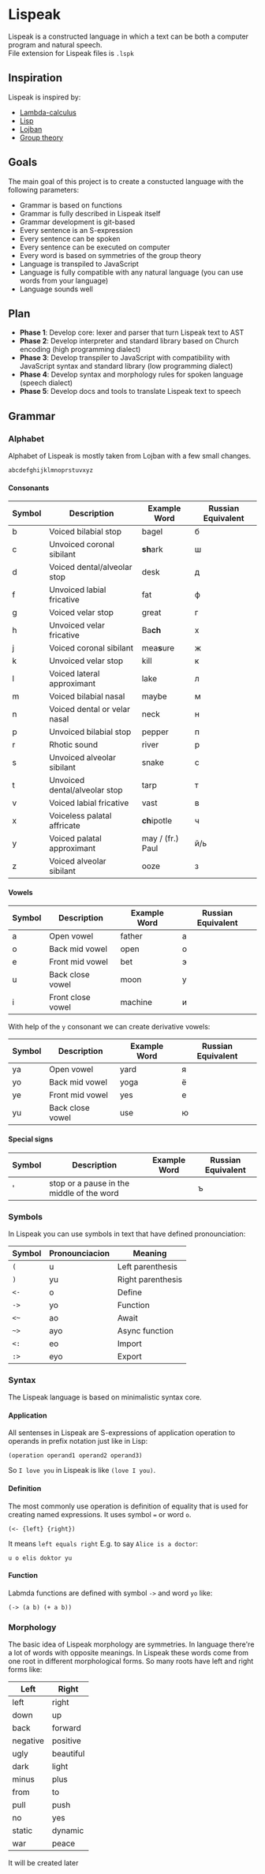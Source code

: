 # Lispeak

Lispeak is a constructed language in which a text can be both a computer program and natural speech. <br/>
File extension for Lispeak files is `.lspk`

## Inspiration

Lispeak is inspired by:

- [Lambda-calculus](https://en.wikipedia.org/wiki/Lambda_calculus)
- [Lisp](https://en.wikipedia.org/wiki/Lisp)
- [Lojban](https://en.wikipedia.org/wiki/Lojban)
- [Group theory](https://en.wikipedia.org/wiki/Group_theory)

## Goals

The main goal of this project is to create a constucted language with the following parameters:

- Grammar is based on functions
- Grammar is fully described in Lispeak itself
- Grammar development is git-based
- Every sentence is an S-expression
- Every sentence can be spoken
- Every sentence can be executed on computer
- Every word is based on symmetries of the group theory
- Language is transpiled to JavaScript 
- Language is fully compatible with any natural language (you can use words from your language)
- Language sounds well

## Plan

- **Phase 1**: Develop core: lexer and parser that turn Lispeak text to AST
- **Phase 2**: Develop interpreter and standard library based on Church encoding (high programming dialect)
- **Phase 3**: Develop transpiler to JavaScript with compatibility with JavaScript syntax and standard library (low programming dialect)
- **Phase 4**: Develop syntax and morphology rules for spoken language (speech dialect)
- **Phase 5**: Develop docs and tools to translate Lispeak text to speech 

## Grammar

### Alphabet

Alphabet of Lispeak is mostly taken from Lojban with a few small changes.

```
abcdefghijklmnoprstuvxyz
```

#### Consonants

| Symbol | Description                   | Example Word     | Russian Equivalent |
| ------ | ----------------------------- | ---------------- | ------------------ |
| b      | Voiced bilabial stop          | bagel            | б                  |
| c      | Unvoiced coronal sibilant     | <b>sh</b>ark     | ш                  |
| d      | Voiced dental/alveolar stop   | desk             | д                  |
| f      | Unvoiced labial fricative     | fat              | ф                  |
| g      | Voiced velar stop             | great            | г                  |
| h      | Unvoiced velar fricative      | Ba<b>ch</b>      | х                  |
| j      | Voiced coronal sibilant       | mea<b>s</b>ure   | ж                  |
| k      | Unvoiced velar stop           | kill             | к                  |
| l      | Voiced lateral approximant    | lake             | л                  |
| m      | Voiced bilabial nasal         | maybe            | м                  |
| n      | Voiced dental or velar nasal  | neck             | н                  |
| p      | Unvoiced bilabial stop        | pepper           | п                  |
| r      | Rhotic sound                  | river            | р                  |
| s      | Unvoiced alveolar sibilant    | snake            | с                  |
| t      | Unvoiced dental/alveolar stop | tarp             | т                  |
| v      | Voiced labial fricative       | vast             | в                  |
| x      | Voiceless palatal affricate   | <b>ch</b>ipotle  | ч                  |
| y      | Voiced palatal approximant    | may / (fr.) Paul | й/ь                |
| z      | Voiced alveolar sibilant      | ooze             | з                  |

#### Vowels

| Symbol | Description       | Example Word | Russian Equivalent |
| ------ | ----------------- | ------------ | ------------------ |
| a      | Open vowel        | father       | а                  |
| o      | Back mid vowel    | open         | о                  |
| e      | Front mid vowel   | bet          | э                  |
| u      | Back close vowel  | moon         | у                  |
| i      | Front close vowel | machine      | и                  |

With help of the `y` consonant we can create derivative vowels:

| Symbol | Description      | Example Word | Russian Equivalent |
| ------ | ---------------- | ------------ | ------------------ |
| ya     | Open vowel       | yard         | я                  |
| yo     | Back mid vowel   | yoga         | ё                  |
| ye     | Front mid vowel  | yes          | е                  |
| yu     | Back close vowel | use          | ю                  |

#### Special signs

| Symbol | Description                               | Example Word | Russian Equivalent |
| ------ | ----------------------------------------- | ------------ | ------------------ |
| '      | stop or a pause in the middle of the word |              | ъ                  |

### Symbols

In Lispeak you can use symbols in text that have defined pronounciation: 

| Symbol | Pronounciacion | Meaning           |
| ------ | -------------- | ----------------- |
| `(`    | u              | Left parenthesis  |
| `)`    | yu             | Right parenthesis |
| `<-`   | o              | Define            |
| `->`   | yo             | Function          |
| `<~`   | ao             | Await             |
| `~>`   | ayo            | Async function    |
| `<:`   | eo             | Import            |
| `:>`   | eyo            | Export            |

### Syntax

The Lispeak language is based on minimalistic syntax core.

#### Application

All sentenses in Lispeak are S-expressions of application operation to operands in prefix notation just like in Lisp:

```
(operation operand1 operand2 operand3)
```

So `I love you` in Lispeak is like `(love I you)`.

#### Definition

The most commonly use operation is definition of equality that is used for creating named expressions. It uses symbol `=` or word `o`.

```
(<- {left} {right})
```

It means `left equals right`
E.g. to say `Alice is a doctor`:

```
u o elis doktor yu
```

#### Function

Labmda functions are defined with symbol `->` and word `yo` like:

```
(-> (a b) (+ a b))
```

### Morphology

The basic idea of Lispeak morphology are symmetries. In language there're a lot of words with opposite meanings. In Lispeak these words come from one root in different morphological forms. So many roots have left and right forms like:

| Left     | Right     |
| -------- | --------- |
| left     | right     |
| down     | up        |
| back     | forward   |
| negative | positive  |
| ugly     | beautiful |
| dark     | light     |
| minus    | plus      |
| from     | to        |
| pull     | push      |
| no       | yes       |
| static   | dynamic   |
| war      | peace     |

It will be created later
